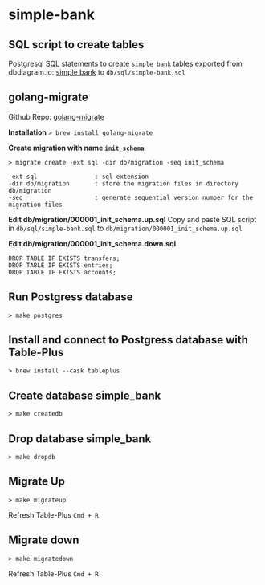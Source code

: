 # simple-bank

## SQL script to create tables
Postgresql SQL statements to create `simple bank` tables exported
from dbdiagram.io: [simple bank](https://dbdiagram.io/d/simple-bank-65c391b8ac844320aea89c27)
to  `db/sql/simple-bank.sql`

## golang-migrate
Github Repo: [golang-migrate](https://github.com/golang-migrate/migrate)

**Installation**
`> brew install golang-migrate`

**Create migration with name `init_schema`**
```
> migrate create -ext sql -dir db/migration -seq init_schema

-ext sql                : sql extension
-dir db/migration       : store the migration files in directory db/migration
-seq                    : generate sequential version number for the migration files

```
**Edit db/migration/000001_init_schema.up.sql**
Copy and paste SQL script in `db/sql/simple-bank.sql` to `db/migration/000001_init_schema.up.sql`

**Edit db/migration/000001_init_schema.down.sql**
```
DROP TABLE IF EXISTS transfers;
DROP TABLE IF EXISTS entries;
DROP TABLE IF EXISTS accounts;
```

## Run Postgress database
```
> make postgres
```
## Install and connect to Postgress database with Table-Plus
```
> brew install --cask tableplus
```

## Create database simple_bank
```
> make createdb
```

## Drop database simple_bank
```
> make dropdb
```

## Migrate Up
```
> make migrateup
```
Refresh Table-Plus `Cmd + R`

## Migrate down
```
> make migratedown
```
Refresh Table-Plus `Cmd + R`
